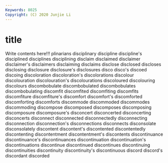 ```yaml
---
Keywords: 8025
Copyright: (C) 2020 Junjie Li
---
```


# title

Write contents here!!!
plinarians 
disciplinary 
discipline
discipline's 
disciplined 
disciplines 
disciplining 
disclaim 
disclaimed 
disclaimer 
disclaimer's 
disclaimers 
disclaiming
disclaims 
disclose 
disclosed 
discloses 
disclosing 
disclosure 
disclosure's 
disclosures 
disco 
disco's
discoed 
discoing 
discoloration 
discoloration's 
discolorations 
discolour 
discolouration 
discolouration's 
discolourations 
discoloured
discolouring 
discolours 
discombobulate 
discombobulated 
discombobulates 
discombobulating 
discomfit 
discomfited 
discomfiting 
discomfits
discomfiture 
discomfiture's 
discomfort 
discomfort's 
discomforted 
discomforting 
discomforts 
discommode 
discommoded 
discommodes
discommoding 
discompose 
discomposed 
discomposes 
discomposing 
discomposure 
discomposure's 
disconcert 
disconcerted 
disconcerting
disconcerts 
disconnect 
disconnected 
disconnectedly 
disconnecting 
disconnection 
disconnection's 
disconnections 
disconnects 
disconsolate
disconsolately 
discontent 
discontent's 
discontented 
discontentedly 
discontenting 
discontentment 
discontentment's 
discontents 
discontinuance
discontinuance's 
discontinuances 
discontinuation 
discontinuation's 
discontinuations 
discontinue 
discontinued 
discontinues 
discontinuing 
discontinuities
discontinuity 
discontinuity's 
discontinuous 
discord 
discord's 
discordant 
discorded 
